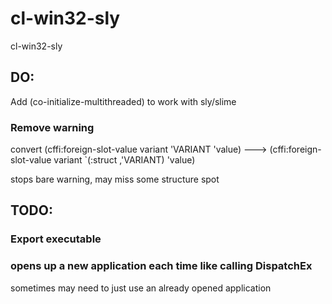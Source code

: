 # cl-win32-sly
cl-win32-sly

## DO:
Add (co-initialize-multithreaded) to work with sly/slime


### Remove warning
convert
(cffi:foreign-slot-value variant 'VARIANT 'value)
--->
(cffi:foreign-slot-value variant `(:struct ,'VARIANT) 'value)

stops bare warning, may miss some structure spot



## TODO:

### Export executable

### opens up a new application each time like calling DispatchEx
sometimes may need to just use an already opened application

